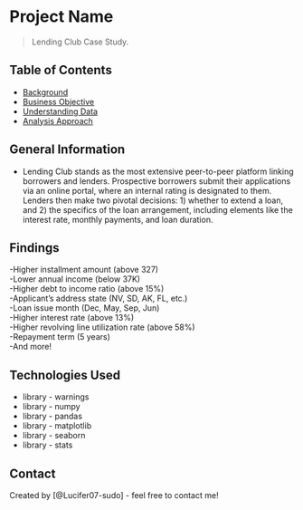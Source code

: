 # Project Name
> Lending Club Case Study.

## Table of Contents
* [Background]()
* [Business Objective]()
* [Understanding Data]()
* [Analysis Approach]()

<!-- You can include any other section that is pertinent to your problem -->

## General Information
- Lending Club stands as the most extensive peer-to-peer platform linking borrowers and lenders. Prospective borrowers submit their applications via an online portal, where an internal rating is designated to them. Lenders then make two pivotal decisions: 1) whether to extend a loan, and 2) the specifics of the loan arrangement, including elements like the interest rate, monthly payments, and loan duration.


<!-- You don't have to answer all the questions - just the ones relevant to your project. -->

## Findings
-Higher installment amount (above 327)<br>
-Lower annual income (below 37K)<br>
-Higher debt to income ratio (above 15%)<br>
-Applicant’s address state (NV, SD, AK, FL, etc.)<br>
-Loan issue month (Dec, May, Sep, Jun)<br>
-Higher interest rate (above 13%)<br>
-Higher revolving line utilization rate (above 58%)<br>
-Repayment term (5 years)<br>
-And more!










<!-- You don't have to answer all the questions - just the ones relevant to your project. -->


## Technologies Used
- library - warnings<br>
- library - numpy<br>
- library - pandas<br>
- library - matplotlib<br>
- library - seaborn<br>
- library - stats


<!-- As the libraries versions keep on changing, it is recommended to mention the version of library used in this project -->


## Contact
Created by [@Lucifer07-sudo] - feel free to contact me!


<!-- Optional -->
<!-- ## License -->
<!-- This project is open source and available under the [... License](). -->

<!-- You don't have to include all sections - just the one's relevant to your project -->
